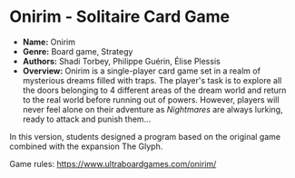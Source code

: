 # Onirim - Solitaire Card Game

- **Name:** Onirim
- **Genre:** Board game, Strategy
- **Authors:** Shadi Torbey, Philippe Guérin, Élise Plessis
- **Overview:** Onirim is a single-player card game set in a realm of mysterious dreams filled with traps. The player's task is to explore all the doors belonging to 4 different areas of the dream world and return to the real world before running out of powers. However, players will never feel alone on their adventure as _Nightmares_ are always lurking, ready to attack and punish them...

In this version, students designed a program based on the original game combined with the expansion The Glyph.

Game rules: https://www.ultraboardgames.com/onirim/
